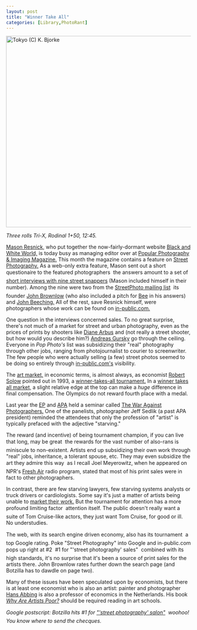 ```yaml
---
layout: post
title: "Winner Take All"
categories: [Library,PhotoRant]
---
```

<a href="/photo/journal/winner.html"><img src="http://www.botzilla.com/bpix/winner.jpg" width=807 height=521 border=0 align="center" title="Tokyo (C) K. Bjorke"></a>

<i>Three rolls Tri-X, Rodinal 1+50, 12:45.</i>

<a href="http://www.photogs.com/pedestrianphotos/" rel="aquaintance" target="linkframe">Mason Resnick,</a> who put together the now-fairly-dormant website <a href="http://www.photogs.com/bwworld/" target="linkframe">Black and White World,</a> is today busy as managing editor over at <a href="http://www.popphoto.com/" target="linkframe">Popular Photography &amp; Imaging Magazine.</a> This month the magazine contains a feature on <a href="/photo/salon/gindex.html">Street Photography.</a> As a web-only extra feature, Mason sent out a short questionaire to the featured photographers &#151; the answers amount to a set of <a href="http://www.popularphotography.com/article.asp?section_id=5&article_id=855&page_number=1" target="linkframe">short interviews with nine street snappers</a> (Mason included himself in their number). Among the nine were two from the <a href="http://lists.topica.com/lists/streetphoto/" target="linkframe">StreetPhoto mailing list</a> &#151; its founder <a href="http://www.johnbrownlow.com/" target="linkframe" rel="friend">John Brownlow</a> (who also included a pitch for <a href="http://www.beeflowers.com/" target="linkframe" rel="friend">Bee</a> in his answers) and <a href="http://staff.bath.ac.uk/bssjrb/Photographic/photo.htm" target="linkframe" rel="colleague">John Beeching.</a> All of the rest, save Resnick himself, were photographers whose work can be found on <a href="http://www.in-public.com/" target="linkframe">in-public.com.</a>

One question in the interviews concerned sales. To no great surprise, there's not much of a market for street and urban photography, even as the prices of prints by shooters like <a href="http://www.artistsearch.com/artists/DIANE_ARBUS.htm" target="linkframe">Diane Arbus</a> and (not really a street shooter, but how would you describe him?) <a href="http://www.artistsearch.com/artists/GURSKY_ANDREAS.htm" target="linkframe">Andreas Gursky</a> go through the ceiling. Everyone in <i>Pop Photo's</i> list was subsidizing their "real" photography through other jobs, ranging from photojournalist to courier to screenwriter. The few people who were actually selling (a few) street photos seemed to be doing so entirely through <a href="http://www.in-public.com/" target="linkframe">in-public.com's</a> visibility.

The <a href="http://www.artistsearch.com/" target="linkframe">art market,</a> in economic terms, is almost always, as economist <a href="/blog/archives/000303.html">Robert Solow</a> pointed out in 1993, a <a href="http://www.pewarts.org/1993speech.html" target="linkframe">winner-takes-all tournament.</a> In a <a href="http://www.economist.com/research/Economics/alphabetic.cfm?LETTER=W#WINNER%2DTAKES%2DALL%20MARKETS" target="linkframe">winner takes all market,</a> a slight relative edge at the top can make a <i>huge</i> difference in final compensation. The Olympics do not reward fourth place with a medal.

Last year the <a href="www.editorialphoto.com" target="linkframe">EP</a> and <a href="http://www.apanational.com/" target="linkframe">APA</a> held a seminar called <a href="www.editorialphoto.com/education/wap.pdf" target="linkframe">The War Against Photographers.</a> One of the panelists, photographer Jeff Sedlik (a past APA president) reminded the attendees that only the profession of "artist" is typically prefaced with the adjective "starving."

The reward (and incentive) of being tournament champion, if you can live that long, may be great &#151; the rewards for the vast number of also-rans is miniscule to non-existent. Artists end up subsidizing their own work through "real" jobs, inheritance, a tolerant spouse, etc. They may even subsidize the art they admire this way &#151; as I recall Joel Meyerowitz, when he appeared on NPR's <a href="http://freshair.npr.org/" target="linkframe">Fresh Air</a> radio program, stated that most of his print sales were in fact to other photographers.

In contrast, there are few starving lawyers, few starving systems analysts or truck drivers or cardiologists. Some say it's just a matter of artists being unable to <a href="http://www.marketing4artists.net/" target="linkframe">market their work.</a> But the tournament for attention has a more profound limiting factor &#151; attention itself. The public doesn't really want a suite of Tom Cruise-like actors, they just want Tom Cruise, for good or ill. No understudies.

The web, with its search engine driven economy, also has its tournament &#151; a top Google rating. Poke "Street Photography" into Google and in-public.com pops up right at #2 &#151; #1 for "'street photography' sales" &#151; combined with its high standards, it's no surprise that it's been a source of print sales for the artists there. John Brownlow rates further down the search page (and Botzilla has to dawdle on page two). 

Many of these issues have been speculated upon by economists, but there is at least one economist who is also an artist: painter and photographer <a href="http://www.xs4all.nl/~abbing/" target="linkframe">Hans Abbing</a> is also a professor of economics in the Netherlands. His book <a href="http://www.xs4all.nl/~abbing/DOCeconomist/new_book.htm"><cite>Why Are Artists Poor?</cite></a> should be required reading in art schools.

<i>Google postscript: Botzilla hits #1 for <a href="http://www.google.com/search?hl=en&lr=&ie=UTF-8&oe=UTF-8&q=%22street+photography%22+salon&btnG=Search" target="linkframe">"'street photography' salon"</a> &#151; woohoo! You know where to send the checques.</i>
